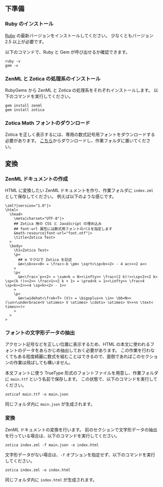## 下準備

### Ruby のインストール
[Ruby](https://www.ruby-lang.org/ja/) の最新バージョンをインストールしてください。
少なくともバージョン 2.5 以上が必要です。

以下のコマンドで、Ruby と Gem が呼び出せるか確認できます。
```
ruby -v
gem -v
```

### ZenML と Zotica の処理系のインストール
RubyGems から ZenML と Zotica の処理系をそれぞれインストールします。
以下のコマンドを実行してください。
```
gem install zenml
gem install zotica
```

### Zotica Math フォントのダウンロード
Zotica を正しく表示するには、専用の数式記号用フォントをダウンロードする必要があります。
[こちら](https://github.com/Ziphil/ZenithalMathWeb/blob/master/source/zotica/resource/font.otf)からダウンロードし、作業フォルダに置いてください。

## 変換

### ZenML ドキュメントの作成
HTML に変換したい ZenML ドキュメントを作り、作業フォルダに `index.zml` として保存してください。
例えば以下のような感じです。
```
\zml?|version="1.0"|>
\html<
  \head<
    \meta|charset="UTF-8"|>
    ## Zotica 用の CSS と JavaScript の埋め込み
    ## font-url 属性には数式用フォントのパスを指定します
    &math-resource|font-url="font.otf"|>
    \title<Zotica Test>
  >
  \body<
    \h1<Zotica Test>
    \p<
      ## m マクロで Zotica を記述
      &m<\sb<x><0> = \frac<-b \pm> \sqrt<\sp<b><2> - 4 ac>><2 a>>
    >
    \p<
      &m<\frac<`p><2> = \sum<k = 0><\infty>> \frac<(2 k)!><\sp<2><2 k> \sp<(k !)><2>> \frac<1><2 k + 1> = \prod<k = 1><\infty>> \frac<4 \sp<k><2>><4 \sp<k><2> - 1>>
    >
    \p<
      &m<\widehat<\frak<T> (V)> = \bigoplus<n \in> \bb<N>> (\un<\underbrace<V \otimes> V \otimes> \cdots> \otimes> V>><n \text< times>>)>
    >
  >
>
```

### フォントの文字形データの抽出
アクセント記号などを正しい位置に表示するため、HTML の本文に使われるフォントのデータをあらかじめ抽出しておく必要があります。
この作業を行わなくてもある程度綺麗に数式を組むことはできるので、面倒であればこのセクションの作業は飛ばしても構いません。

本文フォントに使う TrueType 形式のフォントファイルを用意し、作業フォルダに `main.ttf` という名前で保存します。
この状態で、以下のコマンドを実行してください。
```
zoticaf main.ttf -o main.json
```
同じフォルダ内に `main.json` が生成されます。

### 変換
ZenML ドキュメントの変換を行います。
前のセクションで文字形データの抽出を行っている場合は、以下のコマンドを実行してください。
```
zotica index.zml -f main.json -o index.html
```
文字形データがない場合は、`-f` オプションを指定せず、以下のコマンドを実行してください。
```
zotica index.zml -o index.html
```
同じフォルダ内に `index.html` が生成されます。
